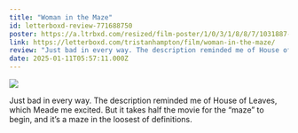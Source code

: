 ```yaml
---
title: "Woman in the Maze"
id: letterboxd-review-771688750
poster: https://a.ltrbxd.com/resized/film-poster/1/0/3/1/8/8/7/1031887-woman-in-the-maze-0-600-0-900-crop.jpg?v=fd63820f77
link: https://letterboxd.com/tristanhampton/film/woman-in-the-maze/
review: "Just bad in every way. The description reminded me of House of Leaves, which Meade me excited. But it takes half the movie for the “maze” to begin, and it’s a maze in the loosest of definitions."
date: 2025-01-11T05:57:11.000Z
---
```

 <p><img src="https://a.ltrbxd.com/resized/film-poster/1/0/3/1/8/8/7/1031887-woman-in-the-maze-0-600-0-900-crop.jpg?v=fd63820f77"/></p> <p>Just bad in every way. The description reminded me of House of Leaves, which Meade me excited. But it takes half the movie for the “maze” to begin, and it’s a maze in the loosest of definitions.</p>